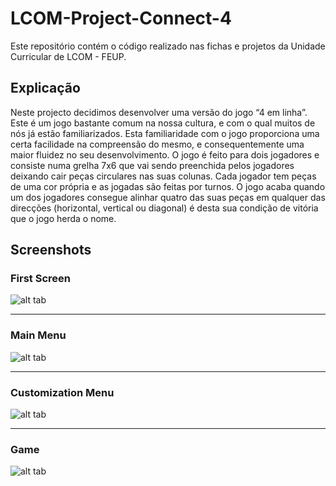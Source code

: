 # LCOM-Project-Connect-4

Este repositório contém o código realizado nas fichas e projetos da Unidade Curricular de LCOM - FEUP.

## Explicação

Neste projecto decidimos desenvolver uma versão do jogo “4 em linha”.
Este é um jogo bastante comum na nossa cultura, e com o qual muitos de nós já estão familiarizados. Esta familiaridade com o jogo proporciona uma certa facilidade na compreensão do mesmo, e consequentemente uma maior fluidez no seu desenvolvimento.
O jogo é feito para dois jogadores e consiste numa grelha 7x6 que vai sendo preenchida pelos jogadores deixando cair peças circulares nas suas colunas. Cada jogador tem peças de uma cor própria e as jogadas são feitas por turnos. O jogo acaba quando um dos jogadores consegue alinhar quatro das suas peças em qualquer das direcções (horizontal, vertical ou diagonal) é desta sua condição de vitória que o jogo herda o nome.

## Screenshots

### First Screen

![alt tab](http://i.imgur.com/gYCRSNe.png)

***

### Main Menu

![alt tab](http://i.imgur.com/ZXiOfcM.png)

***

### Customization Menu

![alt tab](http://i.imgur.com/Vwza8lb.png)

***

### Game

![alt tab](http://i.imgur.com/hcWRfKo.png)

